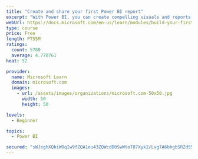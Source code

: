 ```yaml
---
title: "Create and share your first Power BI report"
excerpt: "With Power BI, you can create compelling visuals and reports. In this module, you learn how to use Power BI Desktop to connect to data, build visuals, and create a report that you can share with others in your organization. You then learn how to publish the report to the Power BI service, so that others can see your insights and benefit from your work."
webUrl: https://docs.microsoft.com/en-us/learn/modules/build-your-first-power-bi-report/
type: course
price: Free
length: PT55M
ratings:
  count: 5780
  average: 4.770761
heat: 52

provider:
  name: Microsoft Learn
  domain: microsoft.com
  images:
    - url: /assets/images/organizations/microsoft.com-50x50.jpg
      width: 50
      height: 50

levels:
  - Beginner

topics:
  - Power BI

secured: "sWJeghXQhiWOqIw9fZQA1eu43ZQWcdD0SwWtoT87Xyk2/Lvg7A6bhgbSRZd55rbnulydm19DwdPJ3E1kek4B/UqX2cpsykisKzvXaXtwiyx0KArcCjOlXZcDbE5F0su6WR7W8gU2fdx+Xo4m0lGS7Z/yhNyro3ZzAyKlXW2LZW3JrswjI5O2RDsvCjtgqj9BjS9UQ5Lv+2rwGYr/nF8W8gspiYGIfrnVFp1az3t3rjHxT09swTZq6l6u9GSN5FpkRAf4hsz67qvmuOR3GQUDC4Ef9LurOpYqLfEksvGcZL0OYwbmIMxK1xcKf4Zbdn7Bxv75xkSwcxtnS7b/x1p1HQSaE/xEzrejVT/IIZTKM6RL1DriDH1lxhGPHSLMgOxicWUAWPgcxXshy5dJBzlIBAnbSaU7x9AFbQ1LxUvK+YU=;l7qRGTmqQdqJ1cUa8G3r7w=="
---
```



